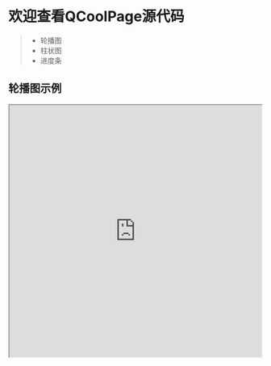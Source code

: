 ﻿  
  
# 欢迎查看QCoolPage源代码  
> * 轮播图
> * 柱状图
> * 进度条

## 轮播图示例
<iframe height=500 width=500 src="https://github.com/YYC572652645/QCoolPage/tree/master/mkres/banna.gif">

## 项目简介
作者:`灏夏星辰` 
2019年09月08日  
持续更新中...

